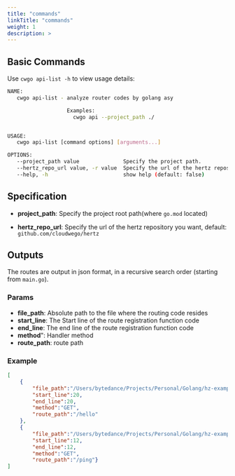 ```yaml
---
title: "commands"
linkTitle: "commands"
weight: 1
description: >
---
```


## Basic Commands

Use `cwgo api-list -h` to view usage details:

```sh
NAME:
   cwgo api-list - analyze router codes by golang asy

                   Examples:
                     cwgo api --project_path ./


USAGE:
   cwgo api-list [command options] [arguments...]

OPTIONS:
   --project_path value              Specify the project path.
   --hertz_repo_url value, -r value  Specify the url of the hertz repository you want (default: github.com/cloudwego/hertz)
   --help, -h                        show help (default: false)
```

## Specification

- **project_path**: Specify the project root path(where `go.mod` located)

- **hertz_repo_url**: Specify the url of the hertz repository you want, default: `github.com/cloudwego/hertz`

## Outputs

The routes are output in json format, in a recursive search order (starting from `main.go`).

### Params

- **file_path**: Absolute path to the file where the routing code resides
- **start_line**: The Start line of the route registration function code
- **end_line**: The end line of the route registration function code
- **method**": Handler method
- **route_path**: route path

### Example

```json
[
    {
        "file_path":"/Users/bytedance/Projects/Personal/Golang/hz-example-thrift/biz/router/hello/example/hello.go",
        "start_line":20,
        "end_line":20,
        "method":"GET",
        "route_path":"/hello"
    },
    {
        "file_path":"/Users/bytedance/Projects/Personal/Golang/hz-example-thrift/router.go",
        "start_line":12,
        "end_line":12,
        "method":"GET",
        "route_path":"/ping"}
]
```
